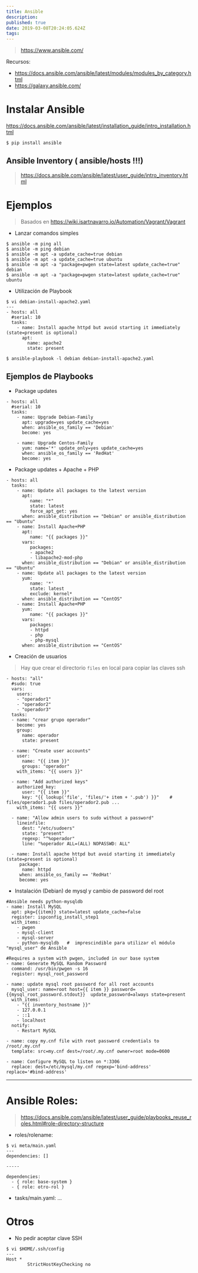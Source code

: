 ```yaml
---
title: Ansible
description: 
published: true
date: 2019-03-08T20:24:05.624Z
tags: 
---
```


> https://www.ansible.com/

Recursos:
- https://docs.ansible.com/ansible/latest/modules/modules_by_category.html
- https://galaxy.ansible.com/

# Instalar Ansible
https://docs.ansible.com/ansible/latest/installation_guide/intro_installation.html

`$ pip install ansible`

## Ansible Inventory ( ansible/hosts !!!)

> https://docs.ansible.com/ansible/latest/user_guide/intro_inventory.html

# Ejemplos

> Basados en https://wiki.isartnavarro.io/Automation/Vagrant/Vagrant

- Lanzar comandos simples

```
$ ansible -m ping all
$ ansible -m ping debian
$ ansible -m apt -a update_cache=true debian
$ ansible -m apt -a update_cache=true ubuntu
$ ansible -m apt -a "package=pwgen state=latest update_cache=true" debian
$ ansible -m apt -a "package=pwgen state=latest update_cache=true" ubuntu
```

- Utilización de Playbook

```
$ vi debian-install-apache2.yaml
---
- hosts: all
  #serial: 10
  tasks:
    - name: Install apache httpd but avoid starting it immediately (state=present is optional)
      apt:
        name: apache2
        state: present
```

`$ ansible-playbook -l debian debian-install-apache2.yaml`

## Ejemplos de Playbooks

- Package updates
```
- hosts: all
  #serial: 10
  tasks:
    - name: Upgrade Debian-Family
      apt: upgrade=yes update_cache=yes
      when: ansible_os_family == 'Debian'
      become: yes
      
    - name: Upgrade Centos-Family
      yum: name='*' update_only=yes update_cache=yes
      when: ansible_os_family == 'RedHat'
      become: yes
```

- Package updates + Apache + PHP
```
- hosts: all
  tasks:
    - name: Update all packages to the latest version
      apt:
         name: "*"
         state: latest
         force_apt_get: yes
      when: ansible_distribution == "Debian" or ansible_distribution == "Ubuntu"
    - name: Install Apache+PHP
      apt:
         name: "{{ packages }}"
      vars:
         packages:
         - apache2
         - libapache2-mod-php
      when: ansible_distribution == "Debian" or ansible_distribution == "Ubuntu"
    - name: Update all packages to the latest version
      yum:
         name: '*'
         state: latest
         exclude: kernel*
      when: ansible_distribution == "CentOS"
    - name: Install Apache+PHP
      yum:
         name: "{{ packages }}"
      vars:
         packages:
         - httpd
         - php
         - php-mysql
      when: ansible_distribution == "CentOS"
```

- Creación de usuarios

> Hay que crear el directorio `files` en local para copiar las claves ssh

```
- hosts: "all"
  #sudo: true
  vars:
    users:
    - "operador1"
    - "operador2"
    - "operador3"
  tasks:
  - name: "crear grupo operador"
    become: yes 
    group:
      name: operador
      state: present

  - name: "Create user accounts"
    user:
      name: "{{ item }}"
      groups: "operador"
    with_items: "{{ users }}"

  - name: "Add authorized keys"
    authorized_key:
      user: "{{ item }}"
      key: "{{ lookup('file', 'files/'+ item + '.pub') }}"    #   files/operador1.pub files/operador2.pub ...
    with_items: "{{ users }}"

  - name: "Allow admin users to sudo without a password"
    lineinfile:
      dest: "/etc/sudoers"
      state: "present"
      regexp: "^%operador"
      line: "%operador ALL=(ALL) NOPASSWD: ALL"

  - name: Install apache httpd but avoid starting it immediately (state=present is optional)
     package:
      name: httpd
     when: ansible_os_family == 'RedHat'
     become: yes
```

- Instalación (Debian) de mysql y cambio de password del root

```
#Ansible needs python-mysqldb
- name: Install MySQL
  apt: pkg={{item}} state=latest update_cache=false
  register: ispconfig_install_step1
  with_items:
    - pwgen
    - mysql-client
    - mysql-server
    - python-mysqldb   #  imprescindible para utilizar el módulo "mysql_user" de Ansible

#Requires a system with pwgen, included in our base system
- name: Generate MySQL Random Password
  command: /usr/bin/pwgen -s 16
  register: mysql_root_password

- name: update mysql root password for all root accounts
  mysql_user: name=root host={{ item }} password={{mysql_root_password.stdout}}  update_password=always state=present
  with_items:
    - "{{ inventory_hostname }}"
    - 127.0.0.1
    - ::1
    - localhost
  notify:
    - Restart MySQL

- name: copy my.cnf file with root password credentials to /root/.my.cnf
  template: src=my.cnf dest=/root/.my.cnf owner=root mode=0600

- name: Configure MySQL to listen on *:3306
  replace: dest=/etc/mysql/my.cnf regexp='bind-address' replace='#bind-address'
```

------------------------------------------------------------------
# Ansible Roles:
    
> https://docs.ansible.com/ansible/latest/user_guide/playbooks_reuse_roles.html#role-directory-structure

- roles/rolename:

```
$ vi meta/main.yaml
---
dependencies: []

-----

dependencies:
  - { role: base-system }
  - { role: otro-rol }
```
- tasks/main.yaml:
...

# Otros

- No pedir aceptar clave SSH

```
$ vi $HOME/.ssh/config
---
Host *
        StrictHostKeyChecking no
```